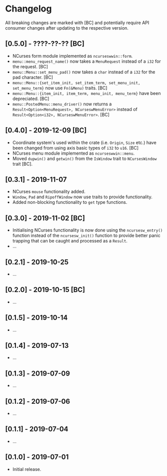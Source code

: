 # Changelog

All breaking changes are marked with [BC] and potentially require API consumer changes after updating to the respective version.

## [0.5.0] - ????-??-?? [BC]
- NCurses form module implemented as `ncurseswwin::form`.
- `menu::menu_request_name()` now takes a `MenuRequest` instead of a `i32` for the request. [BC]
- `menu::Menu::set_menu_pad()` now takes a `char` instead of a `i32` for the pad character. [BC]
- `menu::Menu::{set_item_init, set_item_term, set_menu_init, set_menu_term}` now use `Fn(&Menu)` traits. [BC]
- `menu::Menu::{item_init, item_term, menu_init, menu_term}` have been depreciated. [BC]
- `menu::PostedMenu::menu_driver()` now returns a `Result<Option<MenuRequest>, NCurseswMenuError>` instead of `Result<Option<i32>, NCurseswMenuError>`. [BC]

## [0.4.0] - 2019-12-09 [BC]
- Coordinate system's used within the crate (i.e. `Origin`, `Size` etc.) have been changed from using axis basic types of `i32` to `u16`. [BC]
- NCurses menu module implemented as `ncurseswwin::menu`.
- Moved `dupwin()` and `getwin()` from the `IsWindow` trait to `NCursesWindow` trait [BC].

## [0.3.1] - 2019-11-07
- NCurses `mouse` functionality added.
- `Window`, `Pad` and `RipoffWindow` now use traits to provide functionality.
- Added non-blocking functionality to `get` type functions.

## [0.3.0] - 2019-11-02 [BC]
- Initialising NCurses functionality is now done using the `ncursesw_entry()` function instead of the `ncursesw_init()` function to provide better panic trapping that can be caught and processed as a `Result`.
- ...

## [0.2.1] - 2019-10-25
- ...

## [0.2.0] - 2019-10-15 [BC]
- ...

## [0.1.5] - 2019-10-14
- ...

## [0.1.4] - 2019-07-13
- ...

## [0.1.3] - 2019-07-09
- ...

## [0.1.2] - 2019-07-06
- ...

## [0.1.1] - 2019-07-04
- ...

## [0.1.0] - 2019-07-01
- Initial release.
